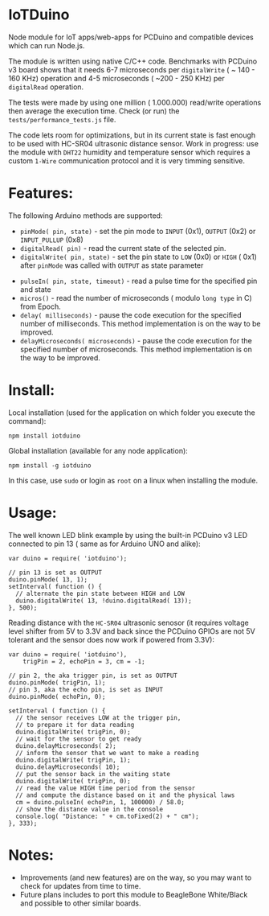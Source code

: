 IoTDuino
========

Node module for IoT apps/web-apps for PCDuino and compatible devices which can run Node.js.

The module is written using native C/C++ code. Benchmarks with PCDuino v3 board shows that 
it needs 6-7 microseconds per `digitalWrite` ( ~ 140 - 160 KHz) operation and 4-5 microseconds 
( ~200 - 250 KHz) per `digitalRead` operation. 

The tests were made by using one million ( 1.000.000) read/write operations then average the execution time. Check (or run) the `tests/performance_tests.js` file.

The code lets room for optimizations, but in its current state is fast enough to be used with HC-SR04 ultrasonic distance sensor. 
Work in progress: use the module with `DHT22` humidity and temperature sensor which requires a custom `1-Wire` communication protocol and it is very timming sensitive. 

Features:
========
The following Arduino methods are supported:
 * `pinMode( pin, state)` - set the pin mode to `INPUT` (0x1), `OUTPUT` (0x2) or `INPUT_PULLUP` (0x8)
 * `digitalRead( pin)` - read the current state of the selected pin.
 * `digitalWrite( pin, state)` - set the pin state to `LOW` (0x0) or `HIGH` ( 0x1) after `pinMode` was called with `OUTPUT` as state parameter
 - `pulseIn( pin, state, timeout)` - read a pulse time for the specified pin and state
 - `micros()` - read the number of microseconds ( modulo `long type` in C) from Epoch.
 - `delay( milliseconds)` - pause the code execution for the specified number of milliseconds. This method implementation is on the way to be improved.
 - `delayMicroseconds( microseconds)` - pause the code execution for the specified number of microseconds. This method implementation is on the way to be improved.
 
Install:
========
Local installation (used for the application on which folder you execute the command):
```
npm install iotduino
```

Global installation (available for any node application):
```
npm install -g iotduino
```
In this case, use `sudo` or login as `root` on a linux when installing the module.
 
Usage:
========
The well known LED blink example by using the built-in PCDuino v3 LED connected to pin 13 ( same as for Arduino UNO and alike):
```
var duino = require( 'iotduino');

// pin 13 is set as OUTPUT
duino.pinMode( 13, 1);
setInterval( function () { 
  // alternate the pin state between HIGH and LOW 
  duino.digitalWrite( 13, !duino.digitalRead( 13));
}, 500);
```

Reading distance with the `HC-SR04` ultrasonic senosor (it requires voltage level shifter from 5V to 3.3V and back since the PCDuino GPIOs are not 5V tolerant and the sensor does now work if powered from 3.3V):
```
var duino = require( 'iotduino'),
    trigPin = 2, echoPin = 3, cm = -1;
    
// pin 2, the aka trigger pin, is set as OUTPUT
duino.pinMode( trigPin, 1);
// pin 3, aka the echo pin, is set as INPUT
duino.pinMode( echoPin, 0);

setInterval ( function () { 
  // the sensor receives LOW at the trigger pin, 
  // to prepare it for data reading
  duino.digitalWrite( trigPin, 0);
  // wait for the sensor to get ready
  duino.delayMicroseconds( 2);
  // inform the sensor that we want to make a reading
  duino.digitalWrite( trigPin, 1);
  duino.delayMicroseconds( 10);
  // put the sensor back in the waiting state
  duino.digitalWrite( trigPin, 0);
  // read the value HIGH time period from the sensor
  // and compute the distance based on it and the physical laws
  cm = duino.pulseIn( echoPin, 1, 100000) / 58.0; 
  // show the distance value in the console
  console.log( "Distance: " + cm.toFixed(2) + " cm");
}, 333);
```

Notes:
========
 - Improvements (and new features) are on the way, so you may want to check for updates from time to time.
 - Future plans includes to port this module to BeagleBone White/Black and possible to other similar boards.
